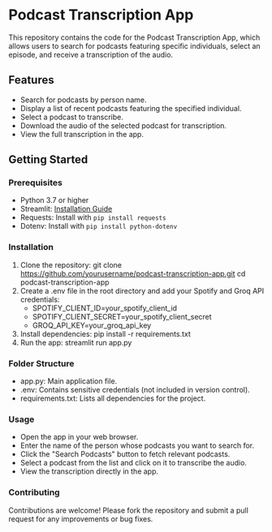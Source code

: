 # Podcast Transcription App

This repository contains the code for the Podcast Transcription App, which allows users to search for podcasts featuring specific individuals, select an episode, and receive a transcription of the audio.

## Features

- Search for podcasts by person name.
- Display a list of recent podcasts featuring the specified individual.
- Select a podcast to transcribe.
- Download the audio of the selected podcast for transcription.
- View the full transcription in the app.

## Getting Started

### Prerequisites

- Python 3.7 or higher
- Streamlit: [Installation Guide](https://docs.streamlit.io/library/getting-started/installation)
- Requests: Install with `pip install requests`
- Dotenv: Install with `pip install python-dotenv`

### Installation

1. Clone the repository:
   git clone https://github.com/yourusername/podcast-transcription-app.git
   cd podcast-transcription-app
2. Create a .env file in the root directory and add your Spotify and Groq API credentials:
    - SPOTIFY_CLIENT_ID=your_spotify_client_id
    - SPOTIFY_CLIENT_SECRET=your_spotify_client_secret
    - GROQ_API_KEY=your_groq_api_key
3.  Install dependencies:
    pip install -r requirements.txt
4.  Run the app:
    streamlit run app.py


### Folder Structure
- app.py: Main application file.
- .env: Contains sensitive credentials (not included in version control).
- requirements.txt: Lists all dependencies for the project.


### Usage
- Open the app in your web browser.
- Enter the name of the person whose podcasts you want to search for.
- Click the "Search Podcasts" button to fetch relevant podcasts.
- Select a podcast from the list and click on it to transcribe the audio.
- View the transcription directly in the app.


### Contributing
Contributions are welcome! Please fork the repository and submit a pull request for any improvements or bug fixes.
